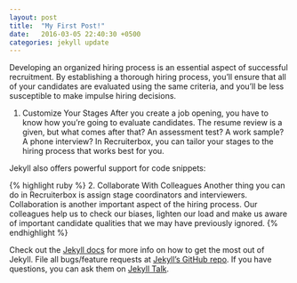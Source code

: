 ```yaml
---
layout: post
title:  "My First Post!"
date:   2016-03-05 22:40:30 +0500
categories: jekyll update
---
```

Developing an organized hiring process is an essential aspect of successful recruitment. By establishing a thorough hiring process, you’ll ensure that all of your candidates are evaluated using the same criteria, and you’ll be less susceptible to make impulse hiring decisions.

1. Customize Your Stages
After you create a job opening, you have to know how you’re going to evaluate candidates. The resume review is a given, but what comes after that? An assessment test? A work sample? A phone interview? In Recruiterbox, you can tailor your stages to the hiring process that works best for you.



Jekyll also offers powerful support for code snippets:

{% highlight ruby %}
2. Collaborate With Colleagues
Another thing you can do in Recruiterbox is assign stage coordinators and interviewers. Collaboration is another important aspect of the hiring process. Our colleagues help us to check our biases, lighten our load and make us aware of important candidate qualities that we may have previously ignored.
{% endhighlight %}

Check out the [Jekyll docs][jekyll-docs] for more info on how to get the most out of Jekyll. File all bugs/feature requests at [Jekyll’s GitHub repo][jekyll-gh]. If you have questions, you can ask them on [Jekyll Talk][jekyll-talk].

[jekyll-docs]: http://jekyllrb.com/docs/home
[jekyll-gh]:   https://github.com/jekyll/jekyll
[jekyll-talk]: https://talk.jekyllrb.com/
